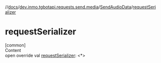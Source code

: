//[docs](../../../index.md)/[dev.inmo.tgbotapi.requests.send.media](../index.md)/[SendAudioData](index.md)/[requestSerializer](request-serializer.md)



# requestSerializer  
[common]  
Content  
open override val [requestSerializer](request-serializer.md): <*>  



